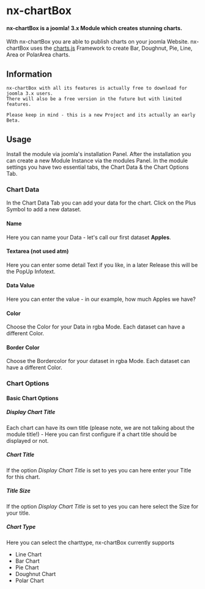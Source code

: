 # nx-chartBox
#### nx-chartBox is a joomla! 3.x Module which creates stunning charts.

With nx-chartBox you are able to publish charts on your joomla Website. nx-chartBox uses the [charts.js](http://www.chartjs.org) Framework to create Bar, Doughnut, Pie, Line, Area or PolarArea charts.
## Information
```
nx-chartBox with all its features is actually free to download for joomla 3.x users.
There will also be a free version in the future but with limited features. 
```
```
Please keep in mind - this is a new Project and its actually an early Beta.
```
## Usage
Install the module via joomla's installation Panel. After the installation you can create a new Module Instance via the modules Panel. In the module settings you have two essential tabs, the Chart Data &amp; the Chart Options Tab.

### Chart Data
In the Chart Data Tab you can add your data for the chart. Click on the Plus Symbol to add a new dataset.
#### Name
Here you can name your Data - let's call our first dataset <strong>Apples</strong>.
#### Textarea (not used atm)
Here you can enter some detail Text if you like, in a later Release this will be the PopUp Infotext.
#### Data Value
Here you can enter the value - in our example, how much Apples we have?
#### Color
Choose the Color for your Data in rgba Mode. Each dataset can have a different Color.
#### Border Color
Choose the Bordercolor for your dataset in rgba Mode. Each dataset can have a different Color.

### Chart Options
#### Basic Chart Options
##### Display Chart Title
Each chart can have its own title (please note, we are not talking about the module title!) - Here you can first configure if a chart title should be displayed or not.
##### Chart Title
If the option <i>Display Chart Title</i> is set to yes you can here enter your Title for this chart.
##### Title Size
If the option <i>Display Chart Title</i> is set to yes you can here select the Size for your title.
##### Chart Type
Here you can select the charttype, nx-chartBox currently supports
- Line Chart
- Bar Chart
- Pie Chart
- Doughnut Chart
- Polar Chart


